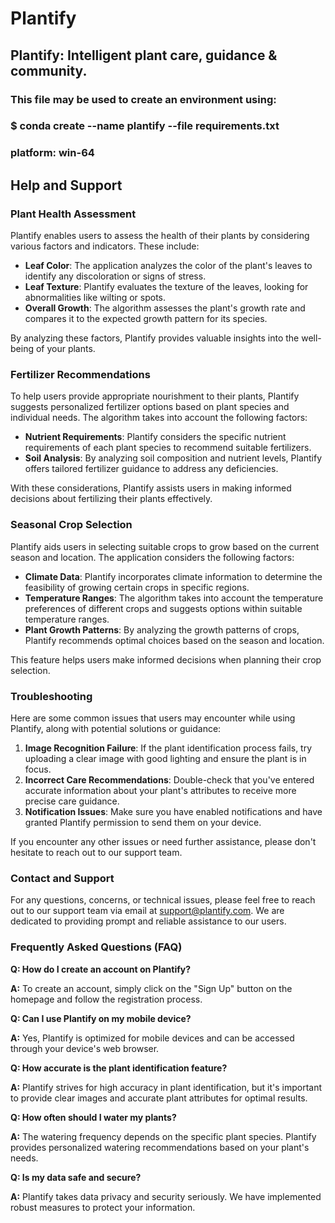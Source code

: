 # Plantify
## Plantify: Intelligent plant care, guidance & community.
### This file may be used to create an environment using:
### $ conda create --name plantify --file requirements.txt
### platform: win-64

## Help and Support

### Plant Health Assessment

Plantify enables users to assess the health of their plants by considering various factors and indicators. These include:

- **Leaf Color**: The application analyzes the color of the plant's leaves to identify any discoloration or signs of stress.
- **Leaf Texture**: Plantify evaluates the texture of the leaves, looking for abnormalities like wilting or spots.
- **Overall Growth**: The algorithm assesses the plant's growth rate and compares it to the expected growth pattern for its species.

By analyzing these factors, Plantify provides valuable insights into the well-being of your plants.

### Fertilizer Recommendations

To help users provide appropriate nourishment to their plants, Plantify suggests personalized fertilizer options based on plant species and individual needs. The algorithm takes into account the following factors:

- **Nutrient Requirements**: Plantify considers the specific nutrient requirements of each plant species to recommend suitable fertilizers.
- **Soil Analysis**: By analyzing soil composition and nutrient levels, Plantify offers tailored fertilizer guidance to address any deficiencies.

With these considerations, Plantify assists users in making informed decisions about fertilizing their plants effectively.

### Seasonal Crop Selection

Plantify aids users in selecting suitable crops to grow based on the current season and location. The application considers the following factors:

- **Climate Data**: Plantify incorporates climate information to determine the feasibility of growing certain crops in specific regions.
- **Temperature Ranges**: The algorithm takes into account the temperature preferences of different crops and suggests options within suitable temperature ranges.
- **Plant Growth Patterns**: By analyzing the growth patterns of crops, Plantify recommends optimal choices based on the season and location.

This feature helps users make informed decisions when planning their crop selection.

### Troubleshooting

Here are some common issues that users may encounter while using Plantify, along with potential solutions or guidance:

1. **Image Recognition Failure**: If the plant identification process fails, try uploading a clear image with good lighting and ensure the plant is in focus.
2. **Incorrect Care Recommendations**: Double-check that you've entered accurate information about your plant's attributes to receive more precise care guidance.
3. **Notification Issues**: Make sure you have enabled notifications and have granted Plantify permission to send them on your device.

If you encounter any other issues or need further assistance, please don't hesitate to reach out to our support team.

### Contact and Support

For any questions, concerns, or technical issues, please feel free to reach out to our support team via email at [support@plantify.com](mailto:support@plantify.com). We are dedicated to providing prompt and reliable assistance to our users.

### Frequently Asked Questions (FAQ)

**Q: How do I create an account on Plantify?**

**A:** To create an account, simply click on the "Sign Up" button on the homepage and follow the registration process.

**Q: Can I use Plantify on my mobile device?**

**A:** Yes, Plantify is optimized for mobile devices and can be accessed through your device's web browser.

**Q: How accurate is the plant identification feature?**

**A:** Plantify strives for high accuracy in plant identification, but it's important to provide clear images and accurate plant attributes for optimal results.

**Q: How often should I water my plants?**

**A:** The watering frequency depends on the specific plant species. Plantify provides personalized watering recommendations based on your plant's needs.

**Q: Is my data safe and secure?**

**A:** Plantify takes data privacy and security seriously. We have implemented robust measures to protect your information.
